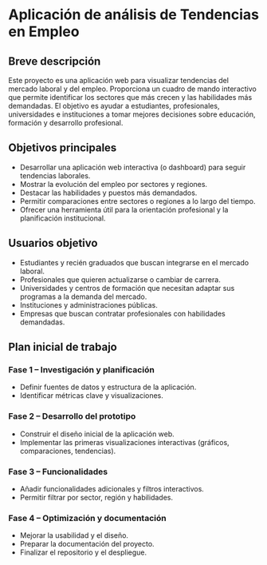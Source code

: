 # Aplicación de análisis de Tendencias en Empleo

## Breve descripción
Este proyecto es una aplicación web para visualizar tendencias del mercado laboral y del empleo. Proporciona un cuadro de mando interactivo que permite identificar los sectores que más crecen y las habilidades más demandadas. El objetivo es ayudar a estudiantes, profesionales, universidades e instituciones a tomar mejores decisiones sobre educación, formación y desarrollo profesional.

## Objetivos principales
- Desarrollar una aplicación web interactiva (o dashboard) para seguir tendencias laborales.
- Mostrar la evolución del empleo por sectores y regiones.
- Destacar las habilidades y puestos más demandados.
- Permitir comparaciones entre sectores o regiones a lo largo del tiempo.
- Ofrecer una herramienta útil para la orientación profesional y la planificación institucional.

## Usuarios objetivo
- Estudiantes y recién graduados que buscan integrarse en el mercado laboral.
- Profesionales que quieren actualizarse o cambiar de carrera.
- Universidades y centros de formación que necesitan adaptar sus programas a la demanda del mercado.
- Instituciones y administraciones públicas.
- Empresas que buscan contratar profesionales con habilidades demandadas.

## Plan inicial de trabajo
### Fase 1 – Investigación y planificación
- Definir fuentes de datos y estructura de la aplicación.
- Identificar métricas clave y visualizaciones.

### Fase 2 – Desarrollo del prototipo
- Construir el diseño inicial de la aplicación web.
- Implementar las primeras visualizaciones interactivas (gráficos, comparaciones, tendencias).

### Fase 3 – Funcionalidades
- Añadir funcionalidades adicionales y filtros interactivos.
- Permitir filtrar por sector, región y habilidades.

### Fase 4 – Optimización y documentación
- Mejorar la usabilidad y el diseño.
- Preparar la documentación del proyecto.
- Finalizar el repositorio y el despliegue.

